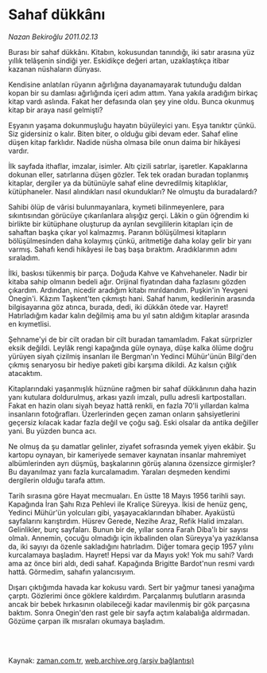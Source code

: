 # Sahaf dükkânı

*Nazan Bekiroğlu 2011.02.13*

<td class="columnist-detail">
<p>Burası bir sahaf dükkânı. Kitabın, kokusundan tanındığı, iki satır arasına yüz yıllık telâşenin sindiği yer. Eskidikçe değeri artan, uzaklaştıkça itibar kazanan nüshaların dünyası.</p>
<p>
<div id="haberMetinDiv">
<p>Kendisine anlatılan rüyanın ağırlığına dayanamayarak tutunduğu daldan kopan bir su damlası ağırlığında içeri adım attım. Yana yakıla aradığım birkaç kitap vardı aslında. Fakat her defasında olan şey yine oldu. Bunca okunmuş kitap bir araya nasıl gelmişti?
<p>Eşyanın yaşama dokunmuşluğu hayatın büyüleyici yanı. Eşya tanıktır çünkü. Siz gidersiniz o kalır. Biten biter, o olduğu gibi devam eder. Sahaf eline düşen kitap farklıdır. Nadide nüsha olmasa bile onun daima bir hikâyesi vardır.
<p>İlk sayfada ithaflar, imzalar, isimler. Altı çizili satırlar, işaretler. Kapaklarına dokunan eller, satırlarına düşen gözler. Tek tek oradan buradan toplanmış kitaplar, dergiler ya da bütünüyle sahaf eline devredilmiş kitaplıklar, kütüphaneler. Nasıl alındıkları nasıl okundukları? Ne olmuştu da buradalardı?
<p>Sahibi ölüp de vârisi bulunmayanlara, kıymeti bilinmeyenlere, para sıkıntısından görücüye çıkarılanlara alışığız gerçi. Lâkin o gün öğrendim ki birlikte bir kütüphane oluşturup da ayrılan sevgililerin kitapları için de sahaftan başka çıkar yol kalmazmış. Paranın bölüşülmesi kitapların bölüşülmesinden daha kolaymış çünkü, aritmetiğe daha kolay gelir bir yanı varmış. Sahafı kendi hikâyesi ile baş başa bıraktım. Aradıklarımın adını sıraladım.
<p> İlki, baskısı tükenmiş bir parça. Doğuda Kahve ve Kahvehaneler. Nadir bir kitaba sahip olmanın bedeli ağır. Orijinal fiyatından daha fazlasını gözden çıkardım. Ardından, nicedir aradığım kitabı mırıldandım. Puşkin'in Yevgeni Onegin'i. Kâzım Taşkent'ten çıkmıştı hani. Sahaf hanım, kedilerinin arasında bilgisayarına göz atınca, burada, dedi, iki dükkân ötede var. Hayret! Hatırladığım kadar kalın değilmiş ama bu yıl satın aldığım kitaplar arasında en kıymetlisi.
<p> Şehname'yi de bir cilt oradan bir cilt buradan tamamladım. Fakat sürprizler eksik değildi. Leylâk rengi kapağında güle oynaya, düşe kalka ölüme doğru yürüyen siyah çizilmiş insanları ile Bergman'ın Yedinci Mühür'ünün Bilgi'den çıkmış senaryosu bir hediye paketi gibi karşıma dikildi. Az kalsın çığlık atacaktım.
<p>Kitaplarındaki yaşanmışlık hüznüne rağmen bir sahaf dükkânının daha hazin yanı kutulara doldurulmuş, arkası yazılı imzalı, pullu adresli kartpostalları. Fakat en hazin olanı siyah beyaz hattâ renkli, en fazla 70'li yıllardan kalma insanların fotoğrafları. Üzerlerinden geçen zaman onların şahsiyetlerini geçersiz kılacak kadar fazla değil ve çoğu sağ. Eski olsalar da antika değiller yani. Bu yüzden bunca acı.
<p>Ne olmuş da şu damatlar gelinler, ziyafet sofrasında yemek yiyen ekâbir. Şu kartopu oynayan, bir kameriyede semaver kaynatan insanlar mahremiyet albümlerinden ayrı düşmüş, başkalarının görüş alanına özensizce girmişler? Bu dayanılmaz yanı fazla kurcalamadım. Yaraları deşmeden kendimi dergilerin olduğu tarafa attım.
<p> Tarih sırasına göre Hayat mecmuaları. En üstte 18 Mayıs 1956 tarihli sayı. Kapağında İran Şahı Rıza Pehlevi ile Kraliçe Süreyya. İkisi de henüz genç, Yedinci Mühür'ün yolcuları gibi, yaşayacaklarından bîhaber. Ayaküstü sayfalarını karıştırdım. Hüsrev Gerede, Nezihe Araz, Refik Halid imzaları. Gelinlikler, burç sayfaları. Bunun bir de, yıllar sonra Farah Diba'lı bir sayısı olmalı. Annemin, çocuğu olmadığı için ikbalinden olan Süreyya'ya yazıklansa da, iki sayıyı da özenle sakladığını hatırladım. Diğer tomara geçip 1957 yılını kurcalamaya başladım. Hayret! Hepsi var da Mayıs yok! Yok mu sahi? Vardı ama az önce biri aldı, dedi sahaf. Kapağında Brigitte Bardot'nun resmi vardı hattâ. Görmedim, sahafın yalancısıyım.
<p> Dışarı çıktığımda havada kar kokusu vardı. Sert bir yağmur tanesi yanağıma çarptı. Gözlerimi önce göklere kaldırdım. Parçalanmış bulutların arasında ancak bir bebek hırkasının olabileceği kadar mavilenmiş bir gök parçasına baktım. Sonra Onegin'den rast gele bir sayfa açtım kalabalığa aldırmadan. Gözüme çarpan ilk mısraları okumaya başladım. </p></p></p></p></p></p></p></p></p></p></div>
</p>


<p><br>
		 </br></p></td>

Kaynak: [zaman.com.tr](http://zaman.com.tr/yazar.do?yazino=1092779), [web.archive.org (arşiv bağlantısı)](http://web.archive.org/web/20110427141645/http://www.zaman.com.tr:80/yazar.do?yazino=1092779)
